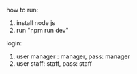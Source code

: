 how to run:

1.  install node js
2.  run "npm run dev"

login:

1. user manager : manager, pass: manager
2. user staff: staff, pass: staff
